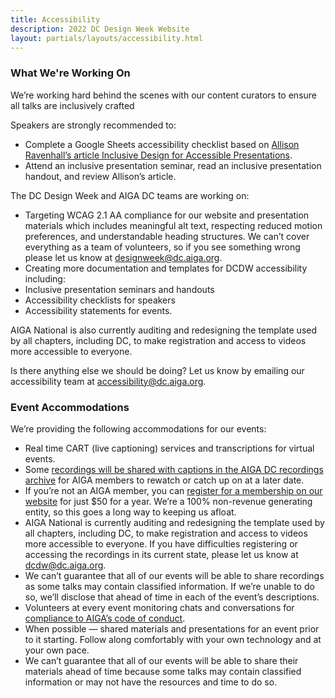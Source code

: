 ```yaml
---
title: Accessibility
description: 2022 DC Design Week Website
layout: partials/layouts/accessibility.html
---
```


### What We're Working On

We’re working hard behind the scenes with our content curators to ensure all talks are inclusively crafted 

Speakers are strongly recommended to:

- Complete a Google Sheets accessibility checklist based on [Allison Ravenhall’s article Inclusive Design for Accessible Presentations](https://www.smashingmagazine.com/2018/11/inclusive-design-accessible-presentations/).
- Attend an inclusive presentation seminar, read an inclusive presentation handout, and review Allison’s article.

The DC Design Week and AIGA DC teams are working on:

- Targeting WCAG 2.1 AA compliance for our website and presentation materials which includes meaningful alt text, respecting reduced motion preferences, and understandable heading structures. We can’t cover everything as a team of volunteers, so if you see something wrong please let us know at [designweek@dc.aiga.org](mailto:designweek@dc.aiga.org).
- Creating more documentation and templates for DCDW accessibility including:
- Inclusive presentation seminars and handouts
- Accessibility checklists for speakers
- Accessibility statements for events.

AIGA National is also currently auditing and redesigning the template used by all chapters, including DC, to make registration and access to videos more accessible to everyone.

Is there anything else we should be doing? Let us know by emailing our accessibility team at [accessibility@dc.aiga.org](mailto:accessibility@dc.aiga.org).

### Event Accommodations

We’re providing the following accommodations for our events:

- Real time CART (live captioning) services and transcriptions for virtual events.
- Some [recordings will be shared with captions in the AIGA DC recordings archive](https://dc.aiga.org/introducing-the-aiga-dc-event-recordings-archive/) for AIGA members to rewatch or catch up on at a later date.
- If you’re not an AIGA member, you can [register for a membership on our website](https://dc.aiga.org/membership/membership-rates/) for just $50 for a year. We’re a 100% non-revenue generating entity, so this goes
a long way to keeping us afloat.
- AIGA National is currently auditing and redesigning the template used by all chapters, including DC, to make registration and access to videos more accessible to everyone. If you have difficulties registering or accessing the recordings in its current state, please let us know at dcdw@dc.aiga.org.
- We can’t guarantee that all of our events will be able to share recordings as some talks may contain classified information. If we’re unable to do so, we’ll disclose that ahead of time in each of the event’s descriptions.
- Volunteers at every event monitoring chats and conversations for [compliance to AIGA’s code of conduct](https://dc.aiga.org/events/code-of-conduct/).
- When possible — shared materials and presentations for an event prior to it starting. Follow along comfortably with your own technology and at your own pace.
- We can’t guarantee that all of our events will be able to share their materials ahead
of time because some talks may contain classified information or may not have the
resources and time to do so.

